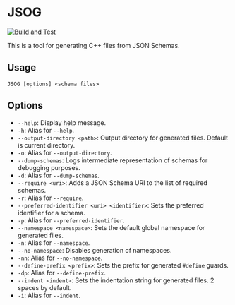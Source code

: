 # JSOG
[![Build and Test](https://github.com/sakars/JSOG/actions/workflows/cmake-single-platform.yml/badge.svg)](https://github.com/sakars/JSOG/actions/workflows/cmake-single-platform.yml)

This is a tool for generating C++ files from JSON Schemas.

## Usage
`JSOG [options] <schema files>`

## Options
- `--help`: Display help message.
- `-h`: Alias for `--help`.
- `--output-directory <path>`: Output directory for generated files. Default is current directory.
- `-o`: Alias for `--output-directory`.
- `--dump-schemas`: Logs intermediate representation of schemas
for debugging purposes.
- `-d`: Alias for `--dump-schemas`.
- `--require <uri>`: Adds a JSON Schema URI to the list of required schemas.
- `-r`: Alias for `--require`.
- `--preferred-identifier <uri> <identifier>`: Sets the preferred identifier for a schema.
- `-p`: Alias for `--preferred-identifier`.
- `--namespace <namespace>`: Sets the default global namespace for generated files.
- `-n`: Alias for `--namespace`.
- `--no-namespace`: Disables generation of namespaces.
- `-nn`: Alias for `--no-namespace`.
- `--define-prefix <prefix>`: Sets the prefix for generated `#define` guards.
- `-dp`: Alias for `--define-prefix`.
- `--indent <indent>`: Sets the indentation string for generated files. 2 spaces by default.
- `-i`: Alias for `--indent`.